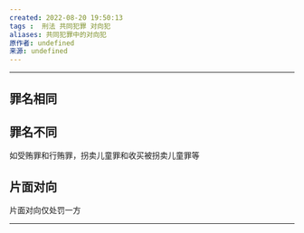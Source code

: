```yaml
---
created: 2022-08-20 19:50:13
tags :  刑法 共同犯罪 对向犯
aliases: 共同犯罪中的对向犯
原作者: undefined
来源: undefined
---
```

---
## 罪名相同

## 罪名不同
如受贿罪和行贿罪，拐卖儿童罪和收买被拐卖儿童罪等

## 片面对向
片面对向仅处罚一方


---

